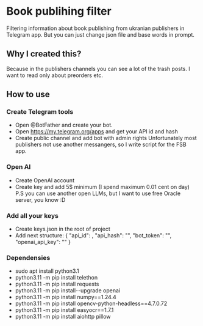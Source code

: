 # Book publihing filter
Filtering information about book publishing from ukranian publishers in Telegram app.
But you can just change json file and base words in prompt.

## Why I created this?
Because in the publishers channels you can see a lot of the trash posts. I want to read only about preorders etc.

## How to use
### Create Telegram tools
* Open @BotFather and create your bot.
* Open https://my.telegram.org/apps and get your API id and hash
* Create public channel and add bot with admin rights
Unfortunately most publishers not use another messangers, so I write script for the FSB app.

### Open AI
* Create OpenAI account
* Create key and add 5$ minimum (I spend maximum 0.01 cent on day)
P.S you can use another open LLMs, but I want to use free Oracle server, you know :D

### Add all your keys
* Create keys.json in the root of project
* Add next structure:
{
    "api_id": ,
    "api_hash": "",
    "bot_token": "",
    "openai_api_key": ""
}

### Dependensies
* sudo apt install python3.1
* python3.11 -m pip install telethon
* python3.11 -m pip install requests
* python3.11 -m pip install--upgrade openai
* python3.11 -m pip install numpy==1.24.4 
* python3.11 -m pip install opencv-python-headless==4.7.0.72
* python3.11 -m pip install easyocr==1.7.1
* python3.11 -m pip install aiohttp pillow
